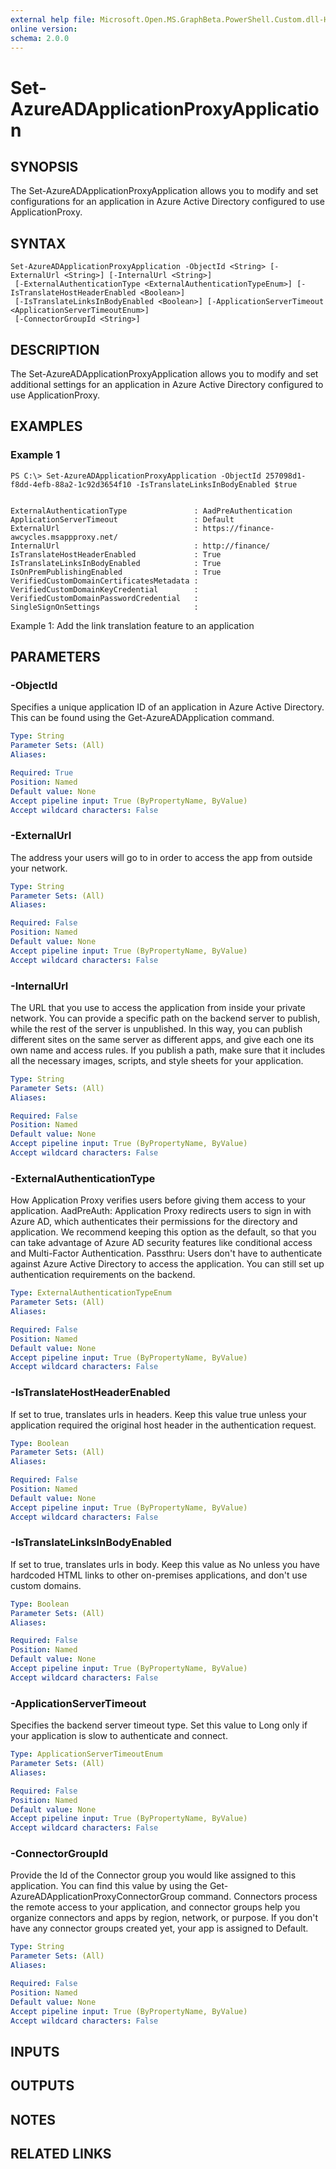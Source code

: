 ```yaml
---
external help file: Microsoft.Open.MS.GraphBeta.PowerShell.Custom.dll-Help.xml
online version: 
schema: 2.0.0
---
```


# Set-AzureADApplicationProxyApplication

## SYNOPSIS
The Set-AzureADApplicationProxyApplication allows you to modify and set configurations for an application in Azure Active Directory configured to use ApplicationProxy. 

## SYNTAX

```
Set-AzureADApplicationProxyApplication -ObjectId <String> [-ExternalUrl <String>] [-InternalUrl <String>]
 [-ExternalAuthenticationType <ExternalAuthenticationTypeEnum>] [-IsTranslateHostHeaderEnabled <Boolean>]
 [-IsTranslateLinksInBodyEnabled <Boolean>] [-ApplicationServerTimeout <ApplicationServerTimeoutEnum>]
 [-ConnectorGroupId <String>]
```

## DESCRIPTION
The Set-AzureADApplicationProxyApplication allows you to modify and set additional settings for an application in Azure Active Directory configured to use ApplicationProxy. 

## EXAMPLES

### Example 1
```
PS C:\> Set-AzureADApplicationProxyApplication -ObjectId 257098d1-f8dd-4efb-88a2-1c92d3654f10 -IsTranslateLinksInBodyEnabled $true


ExternalAuthenticationType               : AadPreAuthentication
ApplicationServerTimeout                 : Default
ExternalUrl                              : https://finance-awcycles.msappproxy.net/
InternalUrl                              : http://finance/
IsTranslateHostHeaderEnabled             : True
IsTranslateLinksInBodyEnabled            : True
IsOnPremPublishingEnabled                : True
VerifiedCustomDomainCertificatesMetadata : 
VerifiedCustomDomainKeyCredential        : 
VerifiedCustomDomainPasswordCredential   : 
SingleSignOnSettings                     :  
```

Example 1: Add the link translation feature to an application

## PARAMETERS

### -ObjectId
Specifies a unique application ID of an application in Azure Active Directory. This can be found using the Get-AzureADApplication command.

```yaml
Type: String
Parameter Sets: (All)
Aliases: 

Required: True
Position: Named
Default value: None
Accept pipeline input: True (ByPropertyName, ByValue)
Accept wildcard characters: False
```

### -ExternalUrl
The address your users will go to in order to access the app from outside your network. 

```yaml
Type: String
Parameter Sets: (All)
Aliases: 

Required: False
Position: Named
Default value: None
Accept pipeline input: True (ByPropertyName, ByValue)
Accept wildcard characters: False
```

### -InternalUrl
The URL that you use to access the application from inside your private network. You can provide a specific path on the backend server to publish, while the rest of the server is unpublished. In this way, you can publish different sites on the same server as different apps, and give each one its own name and access rules. If you publish a path, make sure that it includes all the necessary images, scripts, and style sheets for your application. 

```yaml
Type: String
Parameter Sets: (All)
Aliases: 

Required: False
Position: Named
Default value: None
Accept pipeline input: True (ByPropertyName, ByValue)
Accept wildcard characters: False
```

### -ExternalAuthenticationType
How Application Proxy verifies users before giving them access to your application. 
AadPreAuth: Application Proxy redirects users to sign in with Azure AD, which authenticates their permissions for the directory and application. We recommend keeping this option as the default, so that you can take advantage of Azure AD security features like conditional access and Multi-Factor Authentication.
Passthru: Users don't have to authenticate against Azure Active Directory to access the application. You can still set up authentication requirements on the backend.

```yaml
Type: ExternalAuthenticationTypeEnum
Parameter Sets: (All)
Aliases: 

Required: False
Position: Named
Default value: None
Accept pipeline input: True (ByPropertyName, ByValue)
Accept wildcard characters: False
```

### -IsTranslateHostHeaderEnabled
If set to true, translates urls in headers. Keep this value true unless your application required the original host header in the authentication request.

```yaml
Type: Boolean
Parameter Sets: (All)
Aliases: 

Required: False
Position: Named
Default value: None
Accept pipeline input: True (ByPropertyName, ByValue)
Accept wildcard characters: False
```

### -IsTranslateLinksInBodyEnabled
If set to true, translates urls in body. Keep this value as No unless you have hardcoded HTML links to other on-premises applications, and don't use custom domains.

```yaml
Type: Boolean
Parameter Sets: (All)
Aliases: 

Required: False
Position: Named
Default value: None
Accept pipeline input: True (ByPropertyName, ByValue)
Accept wildcard characters: False
```

### -ApplicationServerTimeout
Specifies the backend server timeout type. Set this value to Long only if your application is slow to authenticate and connect. 

```yaml
Type: ApplicationServerTimeoutEnum
Parameter Sets: (All)
Aliases: 

Required: False
Position: Named
Default value: None
Accept pipeline input: True (ByPropertyName, ByValue)
Accept wildcard characters: False
```

### -ConnectorGroupId
Provide the Id of the Connector group you would like assigned to this application. You can find this value by using the Get-AzureADApplicationProxyConnectorGroup command.
Connectors process the remote access to your application, and connector groups help you organize connectors and apps by region, network, or purpose. If you don't have any connector groups created yet, your app is assigned to Default.

```yaml
Type: String
Parameter Sets: (All)
Aliases: 

Required: False
Position: Named
Default value: None
Accept pipeline input: True (ByPropertyName, ByValue)
Accept wildcard characters: False
```

## INPUTS

## OUTPUTS

## NOTES
## RELATED LINKS

